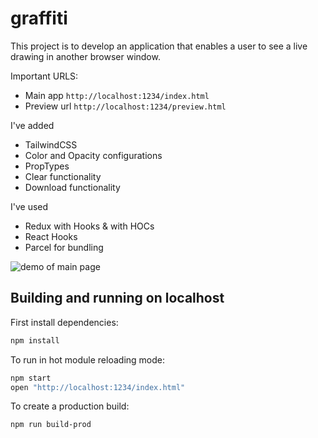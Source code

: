 # graffiti

This project is to develop an application that enables a user to see a live drawing in another browser window.

Important URLS: 
* Main app `http://localhost:1234/index.html`
* Preview url `http://localhost:1234/preview.html`

I've added 
* TailwindCSS
* Color and Opacity configurations
* PropTypes
* Clear functionality
* Download functionality
  
I've used
* Redux with Hooks & with HOCs
* React Hooks
* Parcel for bundling

![demo of main page](https://github.com/emilyseibert/graffiti/blob/main/demo.gif)

## Building and running on localhost

First install dependencies:

```sh
npm install
```

To run in hot module reloading mode:

```sh
npm start
open "http://localhost:1234/index.html"
```

To create a production build:

```sh
npm run build-prod
```
